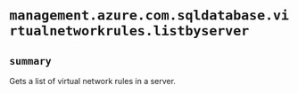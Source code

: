 # `management.azure.com.sqldatabase.virtualnetworkrules.listbyserver`

## `summary`
Gets a list of virtual network rules in a server.


